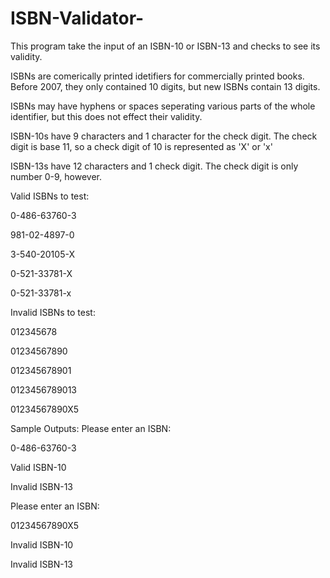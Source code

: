 # ISBN-Validator-
This program take the input of an ISBN-10 or ISBN-13 and checks to see its validity. 


ISBNs are comerically printed idetifiers for commercially printed books. Before 2007, they only contained 10 digits, but new ISBNs contain 13 digits. 

ISBNs may have hyphens or spaces seperating various parts of the whole identifier, but this does not effect their validity. 

ISBN-10s have 9 characters and 1 character for the check digit. 
The check digit is base 11, so a check digit of 10 is represented as 'X' or 'x' 

ISBN-13s have 12 characters and 1 check digit. 
The check digit is only number 0-9, however. 

Valid ISBNs to test:

0-486-63760-3 

981-02-4897-0

3-540-20105-X

0-521-33781-X

0-521-33781-x

Invalid ISBNs to test:

012345678

01234567890

012345678901

0123456789013

01234567890X5

Sample Outputs:
Please enter an ISBN:

0-486-63760-3

Valid ISBN-10

Invalid ISBN-13

Please enter an ISBN:

01234567890X5

Invalid ISBN-10

Invalid ISBN-13



